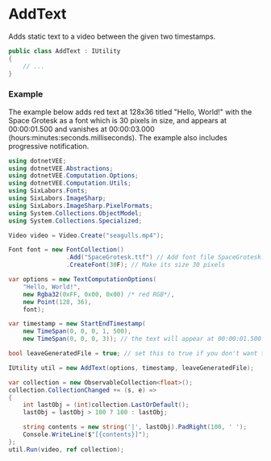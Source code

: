 # AddText
Adds static text to a video between the given two timestamps.

```cs
public class AddText : IUtility
{
    // ...
}
```

### Example
The example below adds red text at 128x36 titled "Hello, World!" with the Space Grotesk as a font which is 30 pixels in size, and appears at 00:00:01.500 and vanishes at 00:00:03.000 (hours:minutes:seconds.milliseconds). The example also includes progressive notification.

```cs
using dotnetVEE;
using dotnetVEE.Abstractions;
using dotnetVEE.Computation.Options;
using dotnetVEE.Computation.Utils;
using SixLabors.Fonts;
using SixLabors.ImageSharp;
using SixLabors.ImageSharp.PixelFormats;
using System.Collections.ObjectModel;
using System.Collections.Specialized;

Video video = Video.Create("seagulls.mp4");

Font font = new FontCollection()
                .Add("SpaceGrotesk.ttf") // Add font file SpaceGrotesk.ttf- does not require the font to be installed
                .CreateFont(30F); // Make its size 30 pixels

var options = new TextComputationOptions(
    "Hello, World!",
    new Rgba32(0xFF, 0x00, 0x00) /* red RGB*/,
    new Point(128, 36),
    font);

var timestamp = new StartEndTimestamp(
    new TimeSpan(0, 0, 0, 1, 500),
    new TimeSpan(0, 0, 0, 3)); // the text will appear at 00:00:01.500 and will vanish at 00:00:03.000

bool leaveGeneratedFile = true; // set this to true if you don't want the original video to be overwrtiten.

IUtility util = new AddText(options, timestamp, leaveGeneratedFile);

var collection = new ObservableCollection<float>();
collection.CollectionChanged += (s, e) =>
{
    int lastObj = (int)collection.LastOrDefault();
    lastObj = lastObj > 100 ? 100 : lastObj;

    string contents = new string('|', lastObj).PadRight(100, ' ');
    Console.WriteLine($"[{contents}]");
};
util.Run(video, ref collection);
```
